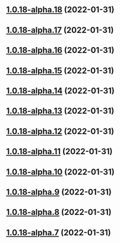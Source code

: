 ## [1.0.18-alpha.18](https://github.com/zhaoyiming0803/async-worker-threads-pool/compare/v1.0.18-alpha.17...v1.0.18-alpha.18) (2022-01-31)



## [1.0.18-alpha.17](https://github.com/zhaoyiming0803/async-worker-threads-pool/compare/v1.0.18-alpha.16...v1.0.18-alpha.17) (2022-01-31)



## [1.0.18-alpha.16](https://github.com/zhaoyiming0803/async-worker-threads-pool/compare/v1.0.18-alpha.15...v1.0.18-alpha.16) (2022-01-31)



## [1.0.18-alpha.15](https://github.com/zhaoyiming0803/async-worker-threads-pool/compare/v1.0.18-alpha.14...v1.0.18-alpha.15) (2022-01-31)



## [1.0.18-alpha.14](https://github.com/zhaoyiming0803/async-worker-threads-pool/compare/v1.0.18-alpha.13...v1.0.18-alpha.14) (2022-01-31)



## [1.0.18-alpha.13](https://github.com/zhaoyiming0803/async-worker-threads-pool/compare/v1.0.18-alpha.12...v1.0.18-alpha.13) (2022-01-31)



## [1.0.18-alpha.12](https://github.com/zhaoyiming0803/async-worker-threads-pool/compare/v1.0.18-alpha.11...v1.0.18-alpha.12) (2022-01-31)



## [1.0.18-alpha.11](https://github.com/zhaoyiming0803/async-worker-threads-pool/compare/v1.0.18-alpha.10...v1.0.18-alpha.11) (2022-01-31)



## [1.0.18-alpha.10](https://github.com/zhaoyiming0803/async-worker-threads-pool/compare/v1.0.18-alpha.9...v1.0.18-alpha.10) (2022-01-31)



## [1.0.18-alpha.9](https://github.com/zhaoyiming0803/async-worker-threads-pool/compare/v1.0.18-alpha.8...v1.0.18-alpha.9) (2022-01-31)



## [1.0.18-alpha.8](https://github.com/zhaoyiming0803/async-worker-threads-pool/compare/v1.0.18-alpha.7...v1.0.18-alpha.8) (2022-01-31)



## [1.0.18-alpha.7](https://github.com/zhaoyiming0803/async-worker-threads-pool/compare/v1.0.18-alpha.6...v1.0.18-alpha.7) (2022-01-31)



